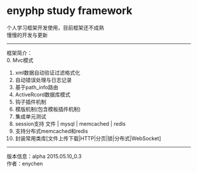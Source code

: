 # enyphp study framework

个人学习框架开发使用，目前框架还不成熟<br/>
慢慢的开发与更新<br/>

---------------------------------------------------
框架简介：<br/>
0. Mvc模式<br/>
1. xml数据自动验证过滤格式化<br/>
2. 自动错误处理与日志记录<br/>
3. 基于path_info路由<br/>
4. ActiveRcord数据库模式<br/>
5. 钩子插件机制<br/>
6. 模版机制(包含模板插件机制)<br/>
7. 集成单元测试<br/>
8. session支持 文件 | mysql | memcached | redis<br/>
9. 支持分布式memcached和redis<br/>
10. 封装常用类库[文件上传下载|HTTP|分页|锁|分布式|WebSocket]<br/>

---------------------------------------------------
版本信息：alpha 2015.05.10_0.3<br/>
作者：enychen<br/>

